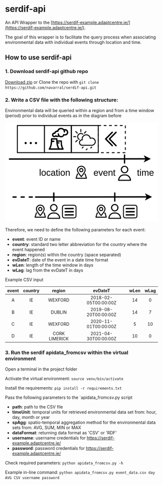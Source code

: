 # serdif-api
An API Wrapper to the [https://serdif-example.adaptcentre.ie/](https://serdif-example.adaptcentre.ie/).

The goal of this wrapper is to facilitate the query process when associating environmental data
with individual events through location and time.

## How to use serdif-api

### 1. Download serdif-api github repo
[Download zip](https://github.com/navarral/serdif-api/archive/refs/heads/main.zip)
or Clone the repo with `git clone https://github.com/navarral/serdif-api.git`

### 2. Write a CSV file with the following structure:
Environmental data will be queried within a region and from a time window (period) 
prior to individual events as in the diagram before

![image info](time-window_envoRecord.png)

Therefore, we need to define the following parameters for each event:
* **event**: event ID or name
* **country**: standard two letter abbreviation for the country where the event happened
* **region**: region(s) within the country (space separated)
* **evDateT**: date of the event in a date time format
* **wLen**: length of the time window in days
* **wLag**: lag from the evDateT in days

Example CSV input

| event | country |    region     |       evDateT        | wLen | wLag |
|:-----:|:-------:|:-------------:|:--------------------:|:----:|:----:|
|   A   |   IE    |    WEXFORD    | 2018-02-05T00:00:00Z |  14  |  0   |
|   B   |   IE    |    DUBLIN     | 2019-08-20T00:00:00Z |  14  |  7   |
|   C   |   IE    |    WEXFORD    | 2020-11-01T00:00:00Z |  5   |  10  |
|   D   |   IE    | CORK LIMERICK | 2021-04-30T00:00:00Z |  10  |  0   |

### 3. Run the serdif apidata_fromcsv within the virtual environment
Open a terminal in the project folder

Activate the virtual environment: `source venv/bin/activate`

Install the requirements: `pip install -r requirements.txt`

Pass the following parameters to the `apidata_fromcsv.py script
* **path**: path to the CSV file
* **timeUnit**: temporal units for retrieved environmental data set from: hour, day, month or year
* **spAgg**: spatio-temporal aggregation method for the environmental data sets from: AVG, SUM, MIN or MAX
* **dataFormat**: returning data format as 'CSV' or 'RDF'
* **username**: username credentials for https://serdif-example.adaptcentre.ie/
* **password**: password credentials for https://serdif-example.adaptcentre.ie/

Check required parameters: `python apidata_fromcsv.py -h`

Example in-line command: `python apidata_fromcsv.py event_data.csv day AVG CSV username password`